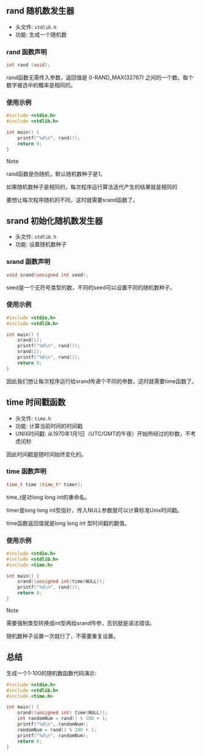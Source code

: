 ## rand 随机数发生器
- 头文件: `stdlib.h`
- 功能: 生成一个随机数

### rand 函数声明
```c
int rand (void);
```
rand函数无需传入参数，返回值是 0-RAND_MAX(32767) 之间的一个数。每个数字被选中的概率是相同的。

### 使用示例
```c
#include <stdio.h>
#include <stdlib.h>

int main() {
    printf("%d\n", rand());
    return 0;
}
```

> [!NOTE]
> rand函数是伪随机，默认随机数种子是1。
>
> 如果随机数种子是相同的，每次程序运行算法迭代产生的结果就是相同的

要想让每次程序随机的不同，这时就需要srand函数了。


## srand 初始化随机数发生器
- 头文件: `stdlib.h`
- 功能: 设置随机数种子

### srand 函数声明
```c
void srand(unsigned int seed);
```
seed是一个无符号类型的数，不同的seed可以设置不同的随机数种子。

### 使用示例
```c
#include <stdio.h>
#include <stdlib.h>

int main() {
    srand(1);
    printf("%d\n", rand());
    srand(2);
    printf("%d\n", rand());
    return 0;
}
```

因此我们想让每次程序运行给srand传递个不同的参数，这时就需要time函数了。


## time 时间戳函数
- 头文件: `time.h`
- 功能: 计算当前时间的时间戳
- UNIX时间戳: 从1970年1月1日（UTC/GMT的午夜）开始所经过的秒数，不考虑闰秒

因此时间戳是随时间始终变化的。

### time 函数声明
```c
time_t time (time_t* timer);
```
time_t是对long long int的重命名。

timer是long long int型指针，传入NULL参数就可以计算标准Unix时间戳。

time函数返回值就是long long int 型时间戳的数值。

### 使用示例
```c
#include <stdio.h>
#include <stdlib.h>
#include <time.h>

int main() {
    srand((unsigned int)time(NULL));
    printf("%d\n", rand());
    return 0;
}
```

> [!NOTE]
> 需要强制类型转换成int型再给srand传参，否则就是语法错误。
>
> 随机数种子设置一次就行了，不需要重复设置。


## 总结
生成一个1-100的随机数函数代码演示:
```c
#include <stdio.h>
#include <stdlib.h>
#include <time.h>

int main() {
    srand((unsigned int) time(NULL));
    int randomNum = rand() % 100 + 1;
    printf("%d\n", randomNum);
    randomNum = rand() % 100 + 1;
    printf("%d\n", randomNum);
    return 0;
}
```

<!-- ##{"script":"<script src='https://blog.meekdai.com/Gmeek/plugins/GmeekTOC.js'></script>"}## -->